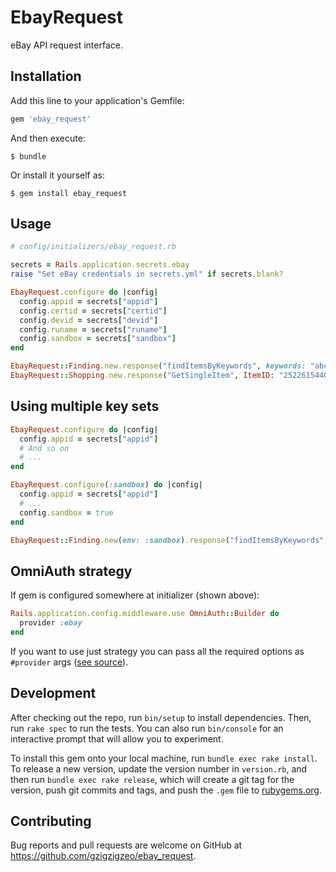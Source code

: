 # EbayRequest

eBay API request interface.

## Installation

Add this line to your application's Gemfile:

```ruby
gem 'ebay_request'
```

And then execute:

    $ bundle

Or install it yourself as:

    $ gem install ebay_request

## Usage

```ruby
# config/initializers/ebay_request.rb

secrets = Rails.application.secrets.ebay
raise "Set eBay credentials in secrets.yml" if secrets.blank?

EbayRequest.configure do |config|
  config.appid = secrets["appid"]
  config.certid = secrets["certid"]
  config.devid = secrets["devid"]
  config.runame = secrets["runame"]
  config.sandbox = secrets["sandbox"]
end
```

```ruby
EbayRequest::Finding.new.response("findItemsByKeywords", keywords: "abc")
EbayRequest::Shopping.new.response("GetSingleItem", ItemID: "252261544055")
```

## Using multiple key sets

```ruby
EbayRequest.configure do |config|
  config.appid = secrets["appid"]
  # And so on
  # ...
end

EbayRequest.configure(:sandbox) do |config|
  config.appid = secrets["appid"]
  # ...
  config.sandbox = true  
end

EbayRequest::Finding.new(env: :sandbox).response("findItemsByKeywords", keywords: "abc")
```

## OmniAuth strategy

If gem is configured somewhere at initializer (shown above):

```ruby
Rails.application.config.middleware.use OmniAuth::Builder do
  provider :ebay
end
```

If you want to use just strategy you can pass all the required options as `#provider` args ([see source](https://github.com/gzigzigzeo/ebay_request/blob/master/lib/omniauth/strategies/ebay.rb#L4)).

## Development

After checking out the repo, run `bin/setup` to install dependencies. Then, run `rake spec` to run the tests. You can also run `bin/console` for an interactive prompt that will allow you to experiment.

To install this gem onto your local machine, run `bundle exec rake install`. To release a new version, update the version number in `version.rb`, and then run `bundle exec rake release`, which will create a git tag for the version, push git commits and tags, and push the `.gem` file to [rubygems.org](https://rubygems.org).

## Contributing

Bug reports and pull requests are welcome on GitHub at https://github.com/gzigzigzeo/ebay_request.
